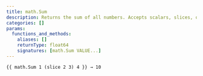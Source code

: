 ```yaml
---
title: math.Sum
description: Returns the sum of all numbers. Accepts scalars, slices, or both.
categories: []
params:
  functions_and_methods:
    aliases: []
    returnType: float64
    signatures: [math.Sum VALUE...]
---
```


```go-html-template
{{ math.Sum 1 (slice 2 3) 4 }} → 10
```
